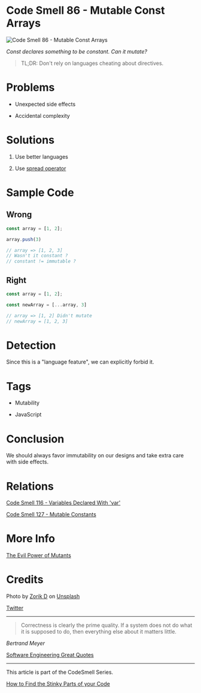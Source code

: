 # Code Smell 86 - Mutable Const Arrays

![Code Smell 86 - Mutable Const Arrays](Code%20Smell%2086%20-%20Mutable%20Const%20Arrays.jpg)

*Const declares something to be constant. Can it mutate?*

> TL;DR: Don't rely on languages cheating about directives.

# Problems

- Unexpected side effects

- Accidental complexity

# Solutions

1. Use better languages

2. Use [spread operator](https://developer.mozilla.org/en-US/docs/Web/JavaScript/Reference/Operators/Spread_syntax)

# Sample Code

## Wrong

[Gist Url]: # (https://gist.github.com/mcsee/03563ad0268ac240336fcab195f8da29)

```javascript
const array = [1, 2];

array.push(3)

// array => [1, 2, 3]
// Wasn't it constant ?
// constant != immutable ?
```

## Right

[Gist Url]: # (https://gist.github.com/mcsee/c1610a6305aa2a1f3b9add686652d0b7)

```javascript
const array = [1, 2];

const newArray = [...array, 3]

// array => [1, 2] Didn't mutate
// newArray = [1, 2, 3]
```

# Detection

Since this is a "language feature", we can explicitly forbid it.

# Tags

- Mutability

- JavaScript

# Conclusion

We should always favor immutability on our designs and take extra care with side effects.

# Relations

[Code Smell 116 - Variables Declared With 'var'](https://github.com/mcsee/Software-Design-Articles/tree/main/Articles/Code%20Smells/Code%20Smell%20116%20-%20Variables%20Declared%20With%20'var'/readme.md)

[Code Smell 127 - Mutable Constants](https://github.com/mcsee/Software-Design-Articles/tree/main/Articles/Code%20Smells/Code%20Smell%20127%20-%20Mutable%20Constants/readme.md)

# More Info

[The Evil Power of Mutants](https://github.com/mcsee/Software-Design-Articles/tree/main/Articles/Theory/The%20Evil%20Power%20of%20Mutants/readme.md)

# Credits

Photo by [Zorik D](https://unsplash.com/@justzorik) on [Unsplash](https://unsplash.com/s/photos/zombie)  

[Twitter](https://twitter.com/1430154471921922049)

* * *

> Correctness is clearly the prime quality. If a system does not do what it is supposed to do, then everything else about it matters little.

_Bertrand Meyer_
 
[Software Engineering Great Quotes](https://github.com/mcsee/Software-Design-Articles/tree/main/Articles/Quotes/Software%20Engineering%20Great%20Quotes/readme.md)

* * *

This article is part of the CodeSmell Series.

[How to Find the Stinky Parts of your Code](https://github.com/mcsee/Software-Design-Articles/tree/main/Articles/Code%20Smells/How%20to%20Find%20the%20Stinky%20parts%20of%20your%20Code/readme.md)